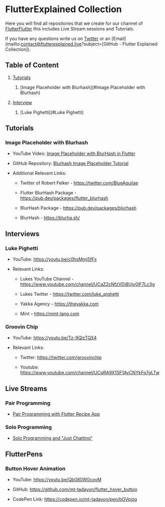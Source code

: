 # FlutterExplained Collection

Here you will find all repositories that we create for our channel of [FlutterFlutter](https://youtube.com/c/flutterexplained) this includes Live Stream sessions and Tutorials.

If you have any questions write us on [Twitter](https://twitter.com/flutter_exp) or an [Email](mailto:contact@flutterexplained.live?subject=[GitHub - Flutter Explained Collection]).

## Table of Content

1. [Tutorials](#tutorials)
   
   1. [Image Placeholder with Blurhash](#Image Placeholder with Blurhash)

2. [Interview](#interviews)
   
   1. [Luke Pighetti](#Luke Pighetti)



## Tutorials

### Image Placeholder with Blurhash

- YouTube Video: [Image Placeholder with BlurHash in Flutter](https://youtu.be/9b0UotwJgas)

- GitHub Repository: [Blurhash Image Placeholder Tutorial](https://github.com/md-weber/blurhash_image_placeholder)

- Additional Relevant Links:
  
  - Twitter of Robert Felker - https://twitter.com/BlueAquilae 
  
  - Flutter BlurHash Package - https://pub.dev/packages/flutter_blurhash
  
  - BlurHash Package - https://pub.dev/packages/blurhash
  
  - BlurHash - https://blurha.sh/





<a name="interviews"></a>

## Interviews

<a name="luke"></a>

### Luke Pighetti

- YouTube: https://youtu.be/c0hsMmj5fFs

- Relevant Links:
  
  - Lukes YouTube Channel - https://www.youtube.com/channel/UCaZ2cNfzVDi8Ujy0lF7Lc3g
  
  - Lukes Twitter - https://twitter.com/luke_pighetti
  
  - Yakka Agency – https://theyakka.com
  
  - Mint – https://mint-lang.com





### Groovin Chip

- YouTube: https://youtu.be/Tz-9QlzTQS4

- Relevant Links:
  
  - Twitter: https://twitter.com/groovinchip
  
  - Youtube: https://www.youtube.com/channel/UCqRA9X1SF1AyCNYkFp7gLTw

## Live Streams

### Pair Programming

- [Pair Programming with Flutter Recipe App](https://www.youtube.com/playlist?list=PLq83k-ITj6lR4sHrlK_FvpMdwgZyhXdv5)



### Solo Programming

- [Solo Programming and "Just Chatting"](https://www.youtube.com/playlist?list=PLq83k-ITj6lRSPYvZVhKjGwuOjZvYQwoi)



## FlutterPens

### Button Hover Animation

- YouTube: https://youtu.be/Qb080W0covM

- GitHub: https://github.com/mt-tadayon/flutter_hover_button

- CodePen Link: https://codepen.io/mt-tadayon/pen/bGVpjzg




